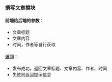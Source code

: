 ### 撰写文章模块

#### 前端给后端的参数：
- 文章标题
- 文章内容
- 时间，作者等自行获取

#### 返回：
- 发布成功，返回文章标题、文章内容、作者、时间
- 失败则返回提示信息

